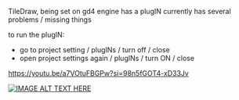 TileDraw, being set on gd4 engine has a plugIN
currently has several problems / missing things

to run the plugIN:

- go to project setting / plugINs / turn off / close
- open project settings again / plugINs / turn ON / close

https://youtu.be/a7VOtuFBGPw?si=98n5fGOT4-xD33Jv

[![IMAGE ALT TEXT HERE](https://img.youtube.com/vi/YOUTUBE_VIDEO_ID_HERE/0.jpg)](https://youtu.be/a7VOtuFBGPw?si=98n5fGOT4-xD33Jv)
